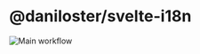 # @daniloster/svelte-i18n

![Main workflow](https://github.com/daniloster/svelte-i18n/workflows/Main%20workflow/badge.svg)

